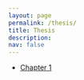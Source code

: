 ```yaml
---
layout: page
permalink: /thesis/
title: Thesis
description: 
nav: false
---
```



<ul>
    <li>
        <a href="/assets/pdf/thesis/chapter1.pdf">Chapter 1</a>
    </li>
</ul>

